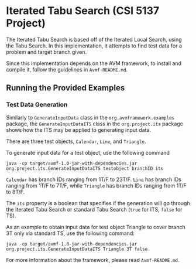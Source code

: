 # Iterated Tabu Search (CSI 5137 Project)

The Iterated Tabu Search is based off of the Iterated Local Search, using the Tabu Search. 
In this implementation, it attempts to find test data for a problem and target branch given.

Since this implementation depends on the AVM framework, to install and compile it, follow the guidelines in `Avmf-README.md`.


## Running the Provided Examples

### Test Data Generation

Similarly to `GenerateInputData` class in the `org.avmframework.examples` package, 
the `GenerateInputDataITS` class in the `org.project.its` package shows how the ITS 
may be applied to generating input data.

There are three test objects, `Calendar`, `Line`, and `Triangle`.

To generate input data for a test object, use the following command

```
java -cp target/avmf-1.0-jar-with-dependencies.jar org.project.its.GenerateInputDataITS testobject branchID its
```

`Calendar` has branch IDs ranging from 1T/F to 23T/F. `Line` has branch IDs
ranging from 1T/F to 7T/F, while `Triangle` has branch IDs ranging from 1T/F
to 8T/F.

The `its` property is a boolean that specifies if the generation will go through the Iterated Tabu Search or
standard Tabu Search (`true` for ITS, `false` for TS).

As an example to obtain input data for test object Triangle to cover branch 3T only via standard TS, use 
the following command:

```
java -cp target/avmf-1.0-jar-with-dependencies.jar org.project.its.GenerateInputDataITS Triangle 3T false
```


For more information about the framework, please read `Avmf-README.md`.
